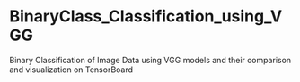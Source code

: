 # BinaryClass_Classification_using_VGG
Binary Classification of Image Data using VGG models and their comparison and visualization on TensorBoard
